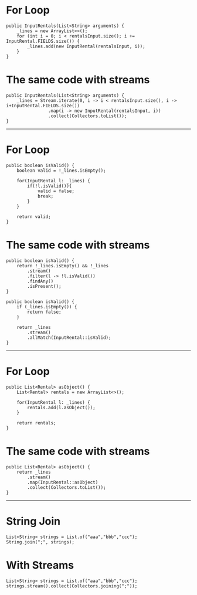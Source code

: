 # For Loop

```
public InputRentals(List<String> arguments) {
	_lines = new ArrayList<>();
	for (int i = 0; i < rentalsInput.size(); i += InputRental.FIELDS.size()) {
		_lines.add(new InputRental(rentalsInput, i));
	}
}
```

# The same code with streams

```
public InputRentals(List<String> arguments) {
	_lines = Stream.iterate(0, i -> i < rentalsInput.size(), i -> i+InputRental.FIELDS.size())
				.map(i -> new InputRental(rentalsInput, i))
				.collect(Collectors.toList());
}
```

---


# For Loop
```
public boolean isValid() {
	boolean valid = !_lines.isEmpty();

	for(InputRental l: _lines) {
		if(!l.isValid()){
			valid = false;
			break;
		}
	}

	return valid;
}
```
# The same code with streams
```
public boolean isValid() {
	return !_lines.isEmpty() && !_lines
		.stream()
		.filter(l -> !l.isValid())
		.findAny()
		.isPresent();
}
```
```
public boolean isValid() {
	if (_lines.isEmpty()) {
		return false;
	}

	return _lines
		.stream()
		.allMatch(InputRental::isValid);
}
```

---

# For Loop

```
public List<Rental> asObject() {
	List<Rental> rentals = new ArrayList<>();

	for(InputRental l: _lines) {
		rentals.add(l.asObject());
	}

	return rentals;
}
```
# The same code with streams
```
public List<Rental> asObject() {
	return _lines
		.stream()
		.map(InputRental::asObject)
		.collect(Collectors.toList());
}
```
---

# String Join
```
List<String> strings = List.of("aaa","bbb","ccc");
String.join(";", strings);
```

# With Streams
```
List<String> strings = List.of("aaa","bbb","ccc");
strings.stream().collect(Collectors.joining(";"));
```